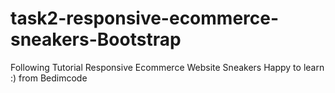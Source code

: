 # task2-responsive-ecommerce-sneakers-Bootstrap
Following Tutorial Responsive Ecommerce Website Sneakers
Happy to learn :) from Bedimcode

